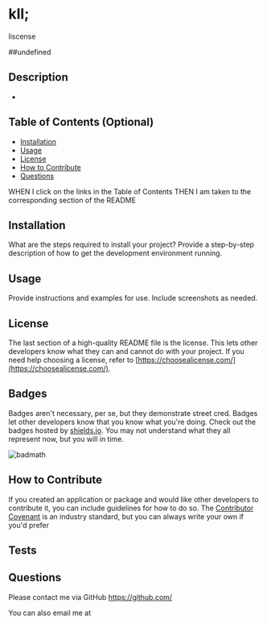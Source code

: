 
# kll;
liscense

##undefined

## Description
*

## Table of Contents (Optional)
- [Installation](#installation)
- [Usage](#usage)
- [License](#license)
- [How to Contribute](#how-to-contribute)
- [Questions](#questions)

WHEN I click on the links in the Table of Contents
THEN I am taken to the corresponding section of the README

## Installation
What are the steps required to install your project? Provide a step-by-step description of how to get the development environment running.

## Usage
Provide instructions and examples for use. Include screenshots as needed.

## License
The last section of a high-quality README file is the license. This lets other developers know what they can and cannot do with your project. If you need help choosing a license, refer to [https://choosealicense.com/](https://choosealicense.com/).

## Badges
Badges aren't necessary, per se, but they demonstrate street cred. Badges let other developers know that you know what you're doing. Check out the badges hosted by [shields.io](https://shields.io/). You may not understand what they all represent now, but you will in time.

![badmath](https://img.shields.io/github/languages/top/lernantino/badmath)

## How to Contribute
If you created an application or package and would like other developers to contribute it, you can include guidelines for how to do so. The [Contributor Covenant](https://www.contributor-covenant.org/) is an industry standard, but you can always write your own if you'd prefer

## Tests


## Questions
Please contact me via GitHub <a href="https://github.com/">https://github.com/</a>

You can also email me at <a href="mailto:"></a>

